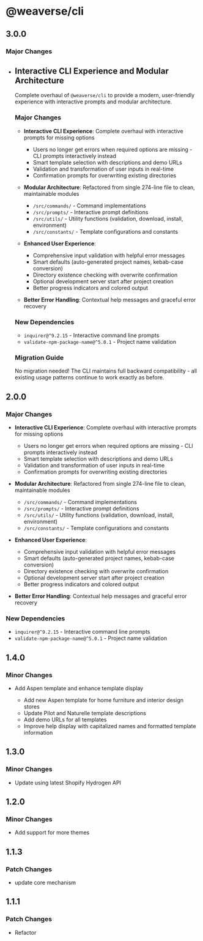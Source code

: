 # @weaverse/cli

## 3.0.0

### Major Changes

- ## Interactive CLI Experience and Modular Architecture

  Complete overhaul of `@weaverse/cli` to provide a modern, user-friendly experience with interactive prompts and modular architecture.

  ### Major Changes

  - **Interactive CLI Experience**: Complete overhaul with interactive prompts for missing options

    - Users no longer get errors when required options are missing - CLI prompts interactively instead
    - Smart template selection with descriptions and demo URLs
    - Validation and transformation of user inputs in real-time
    - Confirmation prompts for overwriting existing directories

  - **Modular Architecture**: Refactored from single 274-line file to clean, maintainable modules

    - `/src/commands/` - Command implementations
    - `/src/prompts/` - Interactive prompt definitions
    - `/src/utils/` - Utility functions (validation, download, install, environment)
    - `/src/constants/` - Template configurations and constants

  - **Enhanced User Experience**:

    - Comprehensive input validation with helpful error messages
    - Smart defaults (auto-generated project names, kebab-case conversion)
    - Directory existence checking with overwrite confirmation
    - Optional development server start after project creation
    - Better progress indicators and colored output

  - **Better Error Handling**: Contextual help messages and graceful error recovery

  ### New Dependencies

  - `inquirer@^9.2.15` - Interactive command line prompts
  - `validate-npm-package-name@^5.0.1` - Project name validation

  ### Migration Guide

  No migration needed! The CLI maintains full backward compatibility - all existing usage patterns continue to work exactly as before.

## 2.0.0

### Major Changes

- **Interactive CLI Experience**: Complete overhaul with interactive prompts for missing options

  - Users no longer get errors when required options are missing - CLI prompts interactively instead
  - Smart template selection with descriptions and demo URLs
  - Validation and transformation of user inputs in real-time
  - Confirmation prompts for overwriting existing directories

- **Modular Architecture**: Refactored from single 274-line file to clean, maintainable modules

  - `/src/commands/` - Command implementations
  - `/src/prompts/` - Interactive prompt definitions
  - `/src/utils/` - Utility functions (validation, download, install, environment)
  - `/src/constants/` - Template configurations and constants

- **Enhanced User Experience**:

  - Comprehensive input validation with helpful error messages
  - Smart defaults (auto-generated project names, kebab-case conversion)
  - Directory existence checking with overwrite confirmation
  - Optional development server start after project creation
  - Better progress indicators and colored output

- **Better Error Handling**: Contextual help messages and graceful error recovery

### New Dependencies

- `inquirer@^9.2.15` - Interactive command line prompts
- `validate-npm-package-name@^5.0.1` - Project name validation

## 1.4.0

### Minor Changes

- Add Aspen template and enhance template display

  - Add new Aspen template for home furniture and interior design stores
  - Update Pilot and Naturelle template descriptions
  - Add demo URLs for all templates
  - Improve help display with capitalized names and formatted template information

## 1.3.0

### Minor Changes

- Update using latest Shopify Hydrogen API

## 1.2.0

### Minor Changes

- Add support for more themes

## 1.1.3

### Patch Changes

- update core mechanism

## 1.1.1

### Patch Changes

- Refactor
